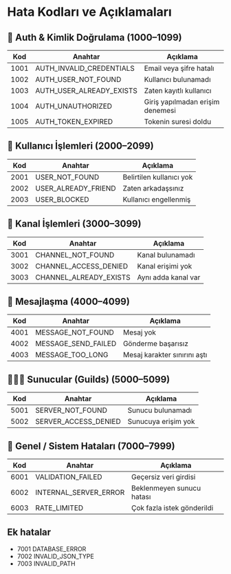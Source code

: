 # Hata Kodları ve Açıklamaları

## 🔐 Auth & Kimlik Doğrulama (1000–1099)

| Kod  | Anahtar                  | Açıklama                             |
|------|--------------------------|--------------------------------------|
| 1001 | AUTH_INVALID_CREDENTIALS | Email veya şifre hatalı              |
| 1002 | AUTH_USER_NOT_FOUND      | Kullanıcı bulunamadı                 |
| 1003 | AUTH_USER_ALREADY_EXISTS | Zaten kayıtlı kullanıcı              |
| 1004 | AUTH_UNAUTHORIZED        | Giriş yapılmadan erişim denemesi     |
| 1005 | AUTH_TOKEN_EXPIRED       | Tokenin suresi doldu                 |

## 👤 Kullanıcı İşlemleri (2000–2099)

| Kod  | Anahtar              | Açıklama                   |
|------|----------------------|----------------------------|
| 2001 | USER_NOT_FOUND       | Belirtilen kullanıcı yok   |
| 2002 | USER_ALREADY_FRIEND  | Zaten arkadaşsınız         |
| 2003 | USER_BLOCKED         | Kullanıcı engellenmiş      |

## 🧵 Kanal İşlemleri (3000–3099)

| Kod  | Anahtar               | Açıklama                   |
|------|-----------------------|----------------------------|
| 3001 | CHANNEL_NOT_FOUND     | Kanal bulunamadı           |
| 3002 | CHANNEL_ACCESS_DENIED | Kanal erişimi yok          |
| 3003 | CHANNEL_ALREADY_EXISTS| Aynı adda kanal var        |

## 💬 Mesajlaşma (4000–4099)

| Kod  | Anahtar              | Açıklama                        |
|------|----------------------|---------------------------------|
| 4001 | MESSAGE_NOT_FOUND    | Mesaj yok                       |
| 4002 | MESSAGE_SEND_FAILED  | Gönderme başarısız              |
| 4003 | MESSAGE_TOO_LONG     | Mesaj karakter sınırını aştı    |

## 🧑‍🤝‍🧑 Sunucular (Guilds) (5000–5099)

| Kod  | Anahtar               | Açıklama                    |
|------|-----------------------|-----------------------------|
| 5001 | SERVER_NOT_FOUND      | Sunucu bulunamadı           |
| 5002 | SERVER_ACCESS_DENIED  | Sunucuya erişim yok         |

## 🧱 Genel / Sistem Hataları (7000–7999)

| Kod  | Anahtar               | Açıklama                           |
|------|-----------------------|------------------------------------|
| 6001 | VALIDATION_FAILED     | Geçersiz veri girdisi              |
| 6002 | INTERNAL_SERVER_ERROR | Beklenmeyen sunucu hatası          |
| 6003 | RATE_LIMITED          | Çok fazla istek gönderildi         |

## Ek hatalar
- 7001 DATABASE_ERROR
- 7002 INVALID_JSON_TYPE
- 7003 INVALID_PATH